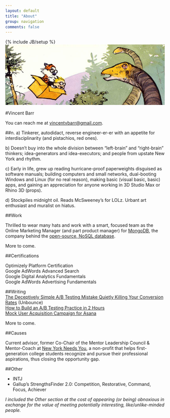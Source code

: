 ```yaml
---
layout: default
title: "About"
group: navigation
comments: false
---
```

{% include JB/setup %}
![Calvin & Hobbes](/assets/images/calvin-hobbes-dino.png)

#Vincent Barr

You can reach me at vincentvbarr@gmail.com.

##n.
a) Tinkerer, autodidact, reverse engineer-er-er with an appetite for interdisciplinarity (and pistachios, red ones).

b) Doesn’t buy into the whole division between “left-brain” and “right-brain” thinkers; idea-generators and idea-executors; and people from upstate New York and rhythm.

c) Early in life, grew up reading hurricane-proof paperweights disguised as software manuals; building computers and small networks, dual-booting Windows and Linux (for no real reason), making basic (visual basic, basic) apps, and gaining an appreciation for anyone working in 3D Studio Max or Rhino 3D (props).

d) Stockpiles midnight oil. Reads McSweeney’s for LOLz. Urbant art enthusiast and muralist on hiatus.

##Work

Thrilled to wear many hats and work with a smart, focused team as the Online Marketing Manager (and part product manager) for [MongoDB](http://www.mongodb.com), the company behind the [open-source, NoSQL database](http://www.mongodb.com/nosql-explained).

More to come.  

##Certifications  

Optimizely Platform Certification  
Google AdWords Advanced Search  
Google Digital Analytics Fundamentals  
Google AdWords Advertising Fundamentals  

##Writing  
[The Deceptively Simple A/B Testing Mistake Quietly Killing Your Conversion Rates](http://unbounce.com/a-b-testing/simple-ab-testing-mistake-thats-killing-conversion-rates/) (Unbounce)  
[How to Build an A/B Testing Practice in 2 Hours](https://blog.paymill.com/ab-testing-2-hours/)  
[Mock User Acquisition Campaign for Asana](http://www.slideshare.net/vincentbarr/mock-user-acquisition-marketing-plan)  

More to come.  

##Causes

Current advisor, former Co-Chair of the Mentor Leadership Council & Mentor-Coach at [New York Needs You](http://www.newyorkneedsyou.org), a non-profit that helps first-generation college students recognize and pursue their professional aspirations, thus closing the opportunity gap.

##Other

* INTJ
* Gallup’s StrengthsFinder 2.0: Competition, Restorative, Command, Focus, Achiever

_I included the Other section at the cost of appearing (or being) obnoxious in exchange for the value of meeting potentially interesting, like/unlike-minded people._

<a href="https://plus.google.com/+VincentBarr0?rel=author"></a>